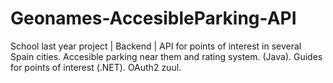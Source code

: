 # Geonames-AccesibleParking-API

School last year project | Backend | API for points of interest in several Spain cities. Accesible parking near them and rating system. (Java). Guides for points of interest (.NET). OAuth2 zuul.
